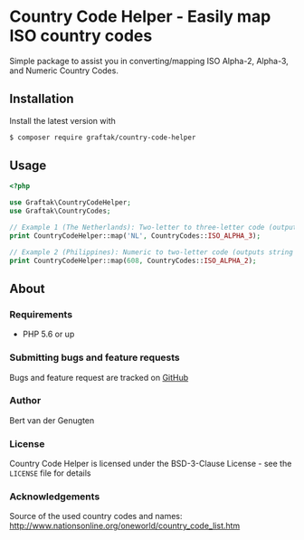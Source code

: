 # Country Code Helper - Easily map ISO country codes

Simple package to assist you in converting/mapping ISO Alpha-2, Alpha-3, and Numeric Country Codes.

## Installation

Install the latest version with

```bash
$ composer require graftak/country-code-helper
```

## Usage

```php
<?php

use Graftak\CountryCodeHelper;
use Graftak\CountryCodes;

// Example 1 (The Netherlands): Two-letter to three-letter code (outputs string 'NLD'):
print CountryCodeHelper::map('NL', CountryCodes::ISO_ALPHA_3);

// Example 2 (Philippines): Numeric to two-letter code (outputs string 'PH')
print CountryCodeHelper::map(608, CountryCodes::ISO_ALPHA_2);
```

## About

### Requirements

- PHP 5.6 or up

### Submitting bugs and feature requests

Bugs and feature request are tracked on [GitHub](https://github.com/graftak/country-code-helper/issues)


### Author

Bert van der Genugten

### License

Country Code Helper is licensed under the BSD-3-Clause License - see the `LICENSE` file for details

### Acknowledgements

Source of the used country codes and names:
<http://www.nationsonline.org/oneworld/country_code_list.htm>